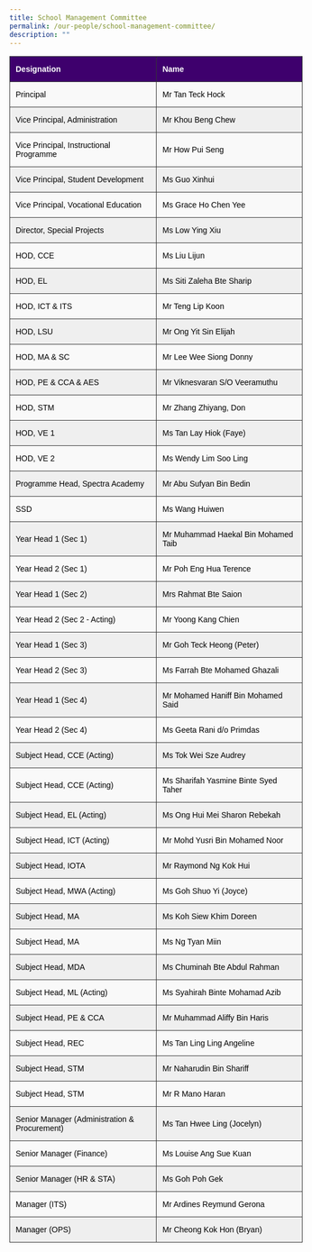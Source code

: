 ```yaml
---
title: School Management Committee
permalink: /our-people/school-management-committee/
description: ""
---
```

<style type="text/css">
.tg  {border-collapse:collapse;border-color:#ccc;border-spacing:0;}
.tg td{background-color:#fff;border-color:#ccc;border-style:solid;border-width:1px;color:#333;
  font-family:Arial, sans-serif;font-size:14px;overflow:hidden;padding:14px 10px;word-break:normal;}
.tg th{background-color:#f0f0f0;border-color:#ccc;border-style:solid;border-width:1px;color:#333;
  font-family:Arial, sans-serif;font-size:14px;font-weight:normal;overflow:hidden;padding:14px 10px;word-break:normal;}
.tg .tg-oa1f{background-color:#3e006d;border-color:#343434;color:#ffffff;font-size:14px;font-weight:bold;text-align:left;
  vertical-align:middle}
.tg .tg-c76s{background-color:#f9f9f9;border-color:#343434;color:#000000;font-size:14px;text-align:left;vertical-align:middle}
.tg .tg-6kpt{background-color:#efefef;border-color:#343434;color:#000000;font-size:14px;text-align:left;vertical-align:middle}
</style>
<table style="undefined;table-layout: fixed; width: 520px" class="tg">
<colgroup>
<col style="width: 280px">
<col style="width: 280px">
</colgroup>
<thead>
  <tr>
    <th class="tg-oa1f">Designation</th>
    <th class="tg-oa1f">Name</th>
  </tr>
</thead>
<tbody>
  <tr>
    <td class="tg-c76s">Principal</td>
    <td class="tg-c76s">Mr Tan Teck Hock</td>
  </tr>
  <tr>
    <td class="tg-6kpt">Vice Principal, Administration</td>
    <td class="tg-6kpt">Mr Khou Beng Chew</td>
  </tr>
  <tr>
    <td class="tg-c76s">Vice Principal, Instructional Programme</td>
    <td class="tg-c76s">Mr How Pui Seng</td>
  </tr>
  <tr>
    <td class="tg-6kpt">Vice Principal, Student Development</td>
    <td class="tg-6kpt">Ms Guo Xinhui</td>
  </tr>
  <tr>
    <td class="tg-c76s">Vice Principal, Vocational Education</td>
    <td class="tg-c76s">Ms Grace Ho Chen Yee</td>
  </tr>
  <tr>
    <td class="tg-6kpt">Director, Special Projects</td>
    <td class="tg-6kpt">Ms Low Ying Xiu</td>
  </tr>
  <tr>
    <td class="tg-c76s">HOD, CCE</td>
    <td class="tg-c76s">Ms Liu Lijun</td>
  </tr>
  <tr>
    <td class="tg-6kpt">HOD, EL</td>
    <td class="tg-6kpt">Ms Siti Zaleha Bte Sharip</td>
  </tr>
  <tr>
    <td class="tg-c76s">HOD, ICT &amp; ITS</td>
    <td class="tg-c76s">Mr Teng Lip Koon</td>
  </tr>
  <tr>
    <td class="tg-6kpt">HOD, LSU</td>
    <td class="tg-6kpt">Mr Ong Yit Sin Elijah</td>
  </tr>
  <tr>
    <td class="tg-c76s">HOD, MA &amp; SC</td>
    <td class="tg-c76s">Mr Lee Wee Siong Donny</td>
  </tr>
  <tr>
    <td class="tg-6kpt">HOD, PE &amp; CCA &amp; AES</td>
    <td class="tg-6kpt">Mr Viknesvaran S/O Veeramuthu</td>
  </tr>
  <tr>
    <td class="tg-c76s">HOD, STM</td>
    <td class="tg-c76s">Mr Zhang Zhiyang, Don</td>
  </tr>
  <tr>
    <td class="tg-6kpt">HOD, VE 1</td>
    <td class="tg-6kpt">Ms Tan Lay Hiok (Faye)</td>
  </tr>
  <tr>
    <td class="tg-c76s">HOD, VE 2</td>
    <td class="tg-c76s">Ms Wendy Lim Soo Ling</td>
  </tr>
  <tr>
    <td class="tg-6kpt">Programme Head, Spectra Academy</td>
    <td class="tg-6kpt">Mr Abu Sufyan Bin Bedin</td>
  </tr>
  <tr>
    <td class="tg-c76s">SSD</td>
    <td class="tg-c76s">Ms Wang Huiwen</td>
  </tr>
  <tr>
    <td class="tg-6kpt">Year Head 1 (Sec 1)</td>
    <td class="tg-6kpt">Mr Muhammad Haekal Bin Mohamed Taib</td>
  </tr>
  <tr>
    <td class="tg-c76s">Year Head 2 (Sec 1)</td>
    <td class="tg-c76s">Mr Poh Eng Hua Terence</td>
  </tr>
  <tr>
    <td class="tg-6kpt">Year Head 1 (Sec 2)</td>
    <td class="tg-6kpt">Mrs Rahmat Bte Saion</td>
  </tr>
  <tr>
    <td class="tg-c76s">Year Head 2 (Sec 2 - Acting)</td>
    <td class="tg-c76s">Mr Yoong Kang Chien</td>
  </tr>
  <tr>
    <td class="tg-6kpt">Year Head 1 (Sec 3)</td>
    <td class="tg-6kpt">Mr Goh Teck Heong (Peter)</td>
  </tr>
  <tr>
    <td class="tg-c76s">Year Head 2 (Sec 3)</td>
    <td class="tg-c76s">Ms Farrah Bte Mohamed Ghazali</td>
  </tr>
  <tr>
    <td class="tg-6kpt">Year Head 1 (Sec 4)</td>
    <td class="tg-6kpt">Mr Mohamed Haniff Bin Mohamed Said</td>
  </tr>
  <tr>
    <td class="tg-c76s">Year Head 2 (Sec 4)</td>
    <td class="tg-c76s">Ms Geeta Rani d/o Primdas</td>
  </tr>
  <tr>
    <td class="tg-6kpt">Subject Head, CCE (Acting)</td>
    <td class="tg-6kpt">Ms Tok Wei Sze Audrey</td>
  </tr>
  <tr>
    <td class="tg-c76s">Subject Head, CCE (Acting)</td>
    <td class="tg-c76s">Ms Sharifah Yasmine Binte Syed Taher</td>
  </tr>
  <tr>
    <td class="tg-6kpt">Subject Head, EL (Acting)</td>
    <td class="tg-6kpt">Ms Ong Hui Mei Sharon Rebekah</td>
  </tr>
  <tr>
    <td class="tg-c76s">Subject Head, ICT (Acting)</td>
    <td class="tg-c76s">Mr Mohd Yusri Bin Mohamed Noor</td>
  </tr>
  <tr>
    <td class="tg-6kpt">Subject Head, IOTA</td>
    <td class="tg-6kpt">Mr Raymond Ng Kok Hui</td>
  </tr>
  <tr>
    <td class="tg-c76s">Subject Head, MWA (Acting)</td>
    <td class="tg-c76s">Ms Goh Shuo Yi (Joyce)</td>
  </tr>
  <tr>
    <td class="tg-6kpt">Subject Head, MA</td>
    <td class="tg-6kpt">Ms Koh Siew Khim Doreen</td>
  </tr>
  <tr>
    <td class="tg-c76s">Subject Head, MA</td>
    <td class="tg-c76s">Ms Ng Tyan Miin</td>
  </tr>
  <tr>
    <td class="tg-6kpt">Subject Head, MDA</td>
    <td class="tg-6kpt">Ms Chuminah Bte Abdul Rahman</td>
  </tr>
  <tr>
    <td class="tg-c76s">Subject Head, ML (Acting)</td>
    <td class="tg-c76s">Ms Syahirah Binte Mohamad Azib</td>
  </tr>
  <tr>
    <td class="tg-6kpt">Subject Head, PE &amp; CCA</td>
    <td class="tg-6kpt">Mr Muhammad Aliffy Bin Haris</td>
  </tr>
  <tr>
    <td class="tg-c76s">Subject Head, REC</td>
    <td class="tg-c76s">Ms Tan Ling Ling Angeline</td>
  </tr>
  <tr>
    <td class="tg-6kpt">Subject Head, STM</td>
    <td class="tg-6kpt">Mr Naharudin Bin Shariff</td>
  </tr>
  <tr>
    <td class="tg-c76s">Subject Head, STM</td>
    <td class="tg-c76s">Mr R Mano Haran</td>
  </tr>
  <tr>
    <td class="tg-6kpt">Senior Manager (Administration &amp; Procurement)</td>
    <td class="tg-6kpt">Ms Tan Hwee Ling (Jocelyn)</td>
  </tr>
  <tr>
    <td class="tg-c76s">Senior Manager (Finance)</td>
    <td class="tg-c76s">Ms Louise Ang Sue Kuan</td>
  </tr>
  <tr>
    <td class="tg-6kpt">Senior Manager (HR &amp; STA)</td>
    <td class="tg-6kpt">Ms Goh Poh Gek</td>
  </tr>
  <tr>
    <td class="tg-c76s">Manager (ITS)</td>
    <td class="tg-c76s">Mr Ardines Reymund Gerona</td>
  </tr>
  <tr>
    <td class="tg-6kpt">Manager (OPS)</td>
    <td class="tg-6kpt">Mr Cheong Kok Hon (Bryan)</td>
  </tr>
</tbody>
</table>